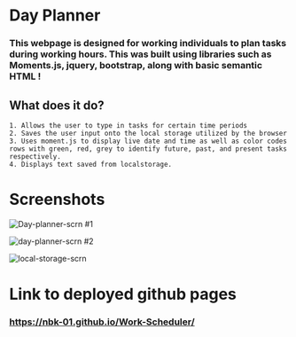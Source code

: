 
# Day Planner

 ### This webpage is designed for working individuals to plan tasks during working hours. This was built using libraries such as Moments.js, jquery, bootstrap, along with basic semantic HTML !


## What does it do?
    1. Allows the user to type in tasks for certain time periods 
    2. Saves the user input onto the local storage utilized by the browser
    3. Uses moment.js to display live date and time as well as color codes rows with green, red, grey to identify future, past, and present tasks respectively.
    4. Displays text saved from localstorage.
    
# Screenshots
![Day-planner-scrn #1](https://user-images.githubusercontent.com/73779089/127253973-c465615e-70eb-4441-a95f-6481f6b00680.png)



![day-planner-scrn #2](https://user-images.githubusercontent.com/73779089/127254003-0941425d-c607-42ac-ac1a-cc5d5f1ed214.PNG)


![local-storage-scrn](https://user-images.githubusercontent.com/73779089/127254024-4549e384-b364-42e0-b893-137214f0f5f4.PNG)


# Link to deployed github pages
### https://nbk-01.github.io/Work-Scheduler/
